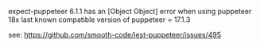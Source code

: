 expect-puppeteer 6.1.1
has an [Object Object] error when using puppeteer 18x
last known compatible version of puppeteer = 17.1.3

see:
https://github.com/smooth-code/jest-puppeteer/issues/495
